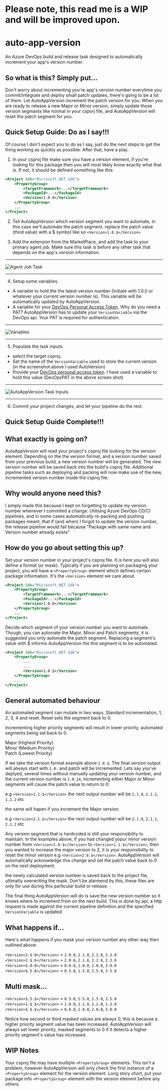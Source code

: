 # Please note, this read me is a WIP and will be improved upon.

# auto-app-version
An Azure DevOps build and release task designed to automatically increment your app's version number.  
  
## So what is this? Simply put...
Don't worry about incrementing you're app's version number everytime you commit/integrate and deploy small patch updates, there's going to be a lot of them. Let AutoAppVersion increment the patch version for you. When you are ready to release a new Major or Minor version, simply update those version segmants like normal in your csporj file, and AutoAppVersion will reset the patch segment for you.
  
## Quick Setup Guide: Do as I say!!!
Of course I don't expect you to do as I say, just do the next steps to get the thing working as quickly as possible. After that, have a play.
  
1. In your csproj file make sure you have a version element, if you're looking for this package then you will most likely know exactly what that is. If not, it should be defined something like this:  
  
```xml
<Project Sdk="Microsoft.NET.Sdk">
    <PropertyGroup>
        <TargetFramework>...</TargetFramework>
        <PackageId>...</PackageId>
        <Version>1.0.0</Version>
    </PropertyGroup>
    ...
</Project>
```
  
2. Tell AutoAppVersion which version segment you want to automate, in this case we'll automate the patch segment. replace the patch value (third value) with a $ symbol like so `<Version>1.0.$</Version>`  
  
3. Add the extension from the MarketPlace, and add the task to your primary agent job. Make sure this task is before any other task that depends on the app's version information.  
  
---  
  
![Agent Job Task](https://github.com/ThatBlokeCalledJay/auto-app-version/blob/master/Resources/task.png?raw=true "Agent job task")
  
---  
  
4. Setup some variables.  
  * A variable to hold the the latest version number (Initiate with 1.0.0 or whatever your current version number is). This variable will be automatically updated by AutoAppVersion.  
  * A variable for your [DevOps Personal Access Token](https://docs.microsoft.com/en-us/azure/devops/organizations/accounts/use-personal-access-tokens-to-authenticate?view=vsts). Why do you need a PAT? AutoAppVersion has to update your `VersionVariable` via the DevOps api. Your PAT is required for authentication.
  
  
---  
  
![Variables](https://github.com/ThatBlokeCalledJay/auto-app-version/blob/master/Resources/variables.png?raw=true "Variables")  
  
---  
  
  
5. Populate the task inputs:  
* select the target csproj.  
* Set the name of the `VersionVariable` used to store the current version (in the screenshot above I used AutoVersion)  
* Provide your [DevOps personal access token](https://docs.microsoft.com/en-us/azure/devops/organizations/accounts/use-personal-access-tokens-to-authenticate?view=vsts). I have used a variable to hold this value (DevOpsPAT in the above screen shot)  
  
---
  
![AutoAppVersion Task Inputs](https://github.com/ThatBlokeCalledJay/auto-app-version/blob/master/Resources/inputs.png?raw=true "AutoAppVersion task inputs")  
  
---
  
6. Commit your project changes, and let your pipeline do the rest.
  
## Quick Setup Guide Complete!!!
  
## What exactly is going on?  
AutoAppVersion will read your project's csproj file looking for the version element. Depending on the the version format, and a version number saved from your previous build, a new version number will be generated. The new version number will be saved back into the build's csproj file. Additional pipeline tasks such as deploying and packing will now make use of the new, incremented version number inside the csproj file.  
  
## Why would anyone need this?
I simply made this because I kept on forgetting to update my version number whenever I commited a change. Utilising Azure DevOps CD/CI pipelines, and in some cases automatically re-packing and pushing packages meant, that if (and when) I forgot to update the version number, the release pipeline would fail because "Package with same name and Version number already exists"

## How do you go about setting this up?
Set your version number in your project's csproj file. It is here you will also define a format (or mask). Typically if you are planning on packaging your project, you will have a `<PropertyGroup>` element which defines certain package information. It's the `<Version>` element we care about.
  
```xml
<Project Sdk="Microsoft.NET.Sdk">
    <PropertyGroup>
        <TargetFramework>...</TargetFramework>
        <PackageId>...</PackageId>
        <Version>1.0.0</Version>
    </PropertyGroup>
    ...
</Project>
```
  
Decide which segment of your version number you want to automate. Though, you can automate the Major, Minor and Patch segments, it is suggested you only automate the patch segment. Replacing a segment's value with $ informs AutoAppVersion the this segment is to be automated.
  
```xml
<Project Sdk="Microsoft.NET.Sdk">
    <PropertyGroup>
        ...
        ...
        <Version>1.0.$</Version>
    </PropertyGroup>
    ...
</Project>
```
  
## General automated behaviour
  
An automated segment can mutate in two ways. Standard incrementation, 1, 2, 3, 4 and reset. Reset sets the segment back to 0.
  
Incrementing higher priority segments will result in lower priority, automated segments being set back to 0.
  
Major (Highest Priority)  
Minor (Medium Priority)  
Patch (Lowest Priority)  
  
If we take the version format example above `1.0.$`. The final version output will always start with `1.0.` and patch will be incremented. Lets say you've deplyed, several times without manually updating your version number, and the current version number is `1.0.14`, incrementing either Major or Minor segments will cause the patch value to return to 0:
  
e.g `<Version>1.1.$</Version>` the next output number will be `1.1.0`, `1.1.1`, `1.1.2` etc  
  
the same will hapen if you increment the Major version:  
  
e.g `<Version>2.1.$</Version>` the next output number will be `2.1.0`, `2.1.1`, `2.1.2` etc  
  
Any version segment that is hardcoded is still your responsibility to maintain. In the examples above, if you had changed yopur minor version number from `<Version>1.0.$</Version>` to `<Version>1.1.$</Version>`, then you wanted to increase the major version to 2, it is your responsibility to reset the minor version e.g `<Version>2.0.$</Version>`. AutoAppVersion will automatically acknowledge this change and set the patch value back to 0 on the next deployment.  
  
the newly calculated version number is saved back to the project file, ultimatly overwriting the mask. Don't be alarmend by this, these files are only for use during this particular build or release.  
  
The final thing AutoAppVersion will do is save the new version number so it knows where to increment from on the next build. This is done by api, a http request is made against the current pipeline definition and the specified `VersionVariable` is updated.
  
## What happens if...
Here's what happens if you mask your version number any other way then outlined above:  
  
`<Version>2.$.0</Version>` = `2.0.0`, `2.1.0`, `2.2.0`, `2.3.0`  
`<Version>2.$.6</Version>` = `2.0.6`, `2.1.6`, `2.2.6`, `2.3.6`  
`<Version>$.0.0</Version>` = `0.0.0`, `1.0.0`, `2.0.0`, `3.0.0`  
`<Version>$.5.8</Version>` = `0.5.8`, `1.5.8`, `2.5.8`, `3.5.8`  
  
## Multi mask...
`<Version>$.5.$</Version>` = `0.5.0`, `1.5.0`, `2.5.0`, `3.5.0`  
`<Version>1.$.$</Version>` = `1.0.0`, `1.1.0`, `1.2.0`, `1.3.0`  
`<Version>$.$.$</Version>` = `0.0.0`, `1.0.0`, `2.0.0`, `3.0.0`  
  
Notice how second or third masked values are always 0, this is because a higher priority segment value has been increased, AutoAppVersion will always set lower priority, masked segments to 0 if it detects a higher priority segment's value has increased.  
  
  
## WIP Notes
Your csproj file may have multiple `<PropertyGroup>` elements. This isn't a problem, however AutoAppVersion will only check the first instance of a `<PropertyGroup>` element for the version element. Long story short, put your package info `<PropertyGroup>` element with the version element before any others.

